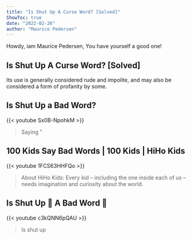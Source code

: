```yaml
---
title: "Is Shut Up A Curse Word? [Solved]"
ShowToc: true 
date: "2022-02-26"
author: "Maurice Pedersen" 
---
```


Howdy, iam Maurice Pedersen, You have yourself a good one!
## Is Shut Up A Curse Word? [Solved]
Its use is generally considered rude and impolite, and may also be considered a form of profanity by some.

## Is Shut Up a Bad Word?
{{< youtube Sx0B-NpohkM >}}
>Saying "

## 100 Kids Say Bad Words | 100 Kids | HiHo Kids
{{< youtube 1FCS63HHFQo >}}
>About HiHo Kids: Every kid – including the one inside each of us – needs imagination and curiosity about the world.

## Is Shut Up 🤫 A Bad Word 🤬
{{< youtube c3kQNN6pQAU >}}
>Is shut up

